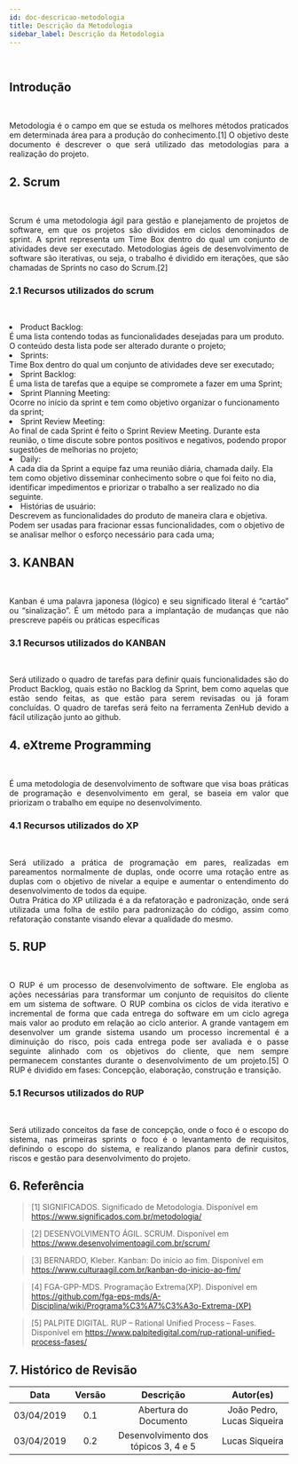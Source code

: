 ```yaml
---
id: doc-descricao-metodologia
title: Descrição da Metodologia
sidebar_label: Descrição da Metodologia
---
```


<br>

## Introdução

<br>

<p align="justify"> Metodologia é o campo em que se estuda os melhores métodos praticados em determinada área para a produção do conhecimento.[1] O objetivo deste documento é descrever o que será utilizado das metodologias para a realização do projeto.</p>

## 2. Scrum

<br>

<p align="justify"> Scrum é uma metodologia ágil para gestão e planejamento de projetos de software, em que os projetos são divididos em ciclos denominados de sprint. A sprint representa um Time Box dentro do qual um conjunto de atividades deve ser executado. Metodologias ágeis de desenvolvimento de software são iterativas, ou seja, o trabalho é dividido em iterações, que são chamadas de Sprints no caso do Scrum.[2] </p>

### 2.1 Recursos utilizados do scrum

<br>

<p align="justify"> <li> Product Backlog: <br>
É uma lista contendo todas as funcionalidades desejadas para um produto. O conteúdo desta lista pode ser alterado durante o projeto;</br>

<li>Sprints:  <br>Time Box dentro do qual um conjunto de atividades deve ser executado;</br>

<li>Sprint Backlog:  <br>
É uma lista de tarefas que a equipe se compromete a fazer em uma Sprint;</br>

<li>Sprint Planning Meeting:  <br>
Ocorre no início da sprint e tem como objetivo organizar o funcionamento da sprint;</br>

<li>Sprint Review Meeting:  <br>
Ao final de cada Sprint é feito o Sprint Review Meeting. Durante esta reunião, o time discute sobre pontos positivos e negativos, podendo propor sugestões de melhorias no projeto;</br>

<li>Daily:  <br>
A cada dia da Sprint a equipe faz uma reunião diária, chamada daily. Ela tem como objetivo disseminar conhecimento sobre o que foi feito no dia, identificar impedimentos e priorizar o trabalho a ser realizado no dia seguinte.</br>

<li>Histórias de usuário:  <br>
Descrevem as funcionalidades do produto de maneira clara e objetiva. Podem ser usadas para fracionar essas funcionalidades, com o objetivo de se analisar melhor o esforço necessário para cada uma; </br></p>

## 3. KANBAN

<br>

<p align="justify"> Kanban é uma palavra japonesa (lógico) e seu significado literal é “cartão” ou “sinalização”. É um método para a implantação de mudanças que não prescreve papéis ou práticas específicas <p>

### 3.1 Recursos utilizados do KANBAN

<br>

<p align="justify"> Será utilizado o quadro de tarefas para definir quais funcionalidades são do Product Backlog, quais estão no Backlog da Sprint, bem como aquelas que estão sendo feitas, as que estão para serem revisadas ou já foram concluídas. O quadro de tarefas será feito na ferramenta ZenHub devido a fácil utilização junto ao github.

## 4. eXtreme Programming

<br>

<p align="justify">
É uma metodologia de desenvolvimento de software que visa boas práticas de programação e desenvolvimento em geral, se baseia em valor que priorizam o trabalho em equipe no desenvolvimento.

### 4.1 Recursos utilizados do XP

<br>

<p align="justify">
Será utilizado a prática de programação em pares, realizadas em pareamentos normalmente de duplas, onde ocorre uma rotação entre as duplas com o objetivo de nivelar a equipe e aumentar o entendimento do desenvolvimento de todos da equipe.</br>
Outra Prática do XP utilizada é a da refatoração e padronização, onde será utilizada uma folha de estilo para padronização do código, assim como refatoração constante visando elevar a qualidade do mesmo.

## 5. RUP

<br>

<p align="justify">
O RUP é um processo de desenvolvimento de software. Ele engloba as ações necessárias para transformar um conjunto de requisitos do cliente em um sistema de software. O RUP combina os ciclos de vida iterativo e incremental de forma que cada entrega do software em um ciclo agrega mais valor ao produto em relação ao ciclo anterior. A grande vantagem em desenvolver um grande sistema usando um processo incremental é a diminuição do risco, pois cada entrega pode ser avaliada e o passe seguinte alinhado com os objetivos do cliente, que nem sempre permanecem constantes durante o desenvolvimento de um projeto.[5]
O RUP é dividido em fases: Concepção, elaboração, construção e transição.

### 5.1 Recursos utilizados do RUP

<br>

<p align="justify">
Será utilizado conceitos da fase de concepção, onde o foco é o escopo do sistema, nas primeiras sprints o foco é o levantamento de requisitos, definindo o escopo do sistema, e realizando planos para definir custos, riscos e gestão para desenvolvimento do projeto.

## 6. Referência
>[1] SIGNIFICADOS. Significado de Metodologia. Disponível em https://www.significados.com.br/metodologia/

>[2] DESENVOLVIMENTO ÁGIL. SCRUM. Disponível em https://www.desenvolvimentoagil.com.br/scrum/

>[3] BERNARDO, Kleber. Kanban: Do início ao fim. Disponível em https://www.culturaagil.com.br/kanban-do-inicio-ao-fim/

>[4] FGA-GPP-MDS. Programação Extrema(XP). Disponível em https://github.com/fga-eps-mds/A-Disciplina/wiki/Programa%C3%A7%C3%A3o-Extrema-(XP)

>[5] PALPITE DIGITAL. RUP – Rational Unified Process – Fases. Disponível em https://www.palpitedigital.com/rup-rational-unified-process-fases/

## 7. Histórico de Revisão
|Data|Versão|Descrição|Autor(es)|
|:----:|:----:|:----:|:-----:|
|03/04/2019|0.1|Abertura do Documento|João Pedro, Lucas Siqueira|
|03/04/2019|0.2|Desenvolvimento dos tópicos 3, 4 e 5| Lucas Siqueira|
